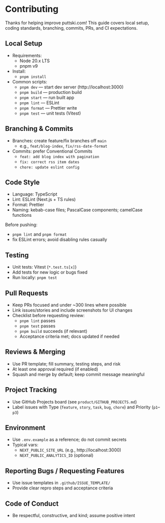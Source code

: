 # Contributing

Thanks for helping improve puttski.com! This guide covers local setup, coding standards, branching, commits, PRs, and CI expectations.

## Local Setup

- Requirements:
  - Node 20.x LTS
  - pnpm v9
- Install:
  - `pnpm install`
- Common scripts:
  - `pnpm dev` — start dev server (http://localhost:3000)
  - `pnpm build` — production build
  - `pnpm start` — run built app
  - `pnpm lint` — ESLint
  - `pnpm format` — Prettier write
  - `pnpm test` — unit tests (Vitest)

## Branching & Commits

- Branches: create feature/fix branches off `main`
  - e.g., `feat/blog-index`, `fix/rss-date-format`
- Commits: prefer Conventional Commits
  - `feat: add blog index with pagination`
  - `fix: correct rss item dates`
  - `chore: update eslint config`

## Code Style

- Language: TypeScript
- Lint: ESLint (Next.js + TS rules)
- Format: Prettier
- Naming: kebab-case files; PascalCase components; camelCase functions

Before pushing:
- `pnpm lint` and `pnpm format`
- fix ESLint errors; avoid disabling rules casually

## Testing

- Unit tests: Vitest (`*.test.ts[x]`)
- Add tests for new logic or bugs fixed
- Run locally: `pnpm test`

## Pull Requests

- Keep PRs focused and under ~300 lines where possible
- Link issues/stories and include screenshots for UI changes
- Checklist before requesting review:
  - `pnpm lint` passes
  - `pnpm test` passes
  - `pnpm build` succeeds (if relevant)
  - Acceptance criteria met; docs updated if needed

## Reviews & Merging

- Use PR template; fill summary, testing steps, and risk
- At least one approval required (if enabled)
- Squash and merge by default; keep commit message meaningful

## Project Tracking

- Use GitHub Projects board (see `product/GITHUB_PROJECTS.md`)
- Label issues with Type (`feature`, `story`, `task`, `bug`, `chore`) and Priority (`p1`–`p3`)

## Environment

- Use `.env.example` as a reference; do not commit secrets
- Typical vars:
  - `NEXT_PUBLIC_SITE_URL` (e.g., http://localhost:3000)
  - `NEXT_PUBLIC_ANALYTICS_ID` (optional)

## Reporting Bugs / Requesting Features

- Use issue templates in `.github/ISSUE_TEMPLATE/`
- Provide clear repro steps and acceptance criteria

## Code of Conduct

- Be respectful, constructive, and kind; assume positive intent
